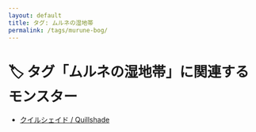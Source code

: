 ```yaml
---
layout: default
title: タグ: ムルネの湿地帯
permalink: /tags/murune-bog/
---
```

# 🏷️ タグ「ムルネの湿地帯」に関連するモンスター

- [クイルシェイド / Quillshade](/monsterdex/monster/Quillshade.html)